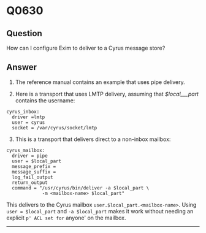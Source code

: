 Q0630
=====

Question
--------

How can I configure Exim to deliver to a Cyrus message store?

Answer
------

 1. The reference manual contains an example that uses pipe delivery.

 2. Here is a transport that uses LMTP delivery, assuming that
    _$local___part_ contains the username:

<!-- -->

    cyrus_inbox:
      driver =lmtp
      user = cyrus
      socket = /var/cyrus/socket/lmtp

  3.  This is a transport that delivers direct to a non-inbox mailbox:

<!-- -->

    cyrus_mailbox:
      driver = pipe
      user = $local_part
      message_prefix =
      message_suffix =
      log_fail_output
      return_output
      command = "/usr/cyrus/bin/deliver -a $local_part \
                 -m <mailbox-name> $local_part"

This delivers to the Cyrus mailbox `user.$local_part.<mailbox-name>`.
Using `user = $local_part` and `-a $local_part` makes it work without
needing an explicit `p' ACL set for` anyone' on the mailbox.

* * * * *
